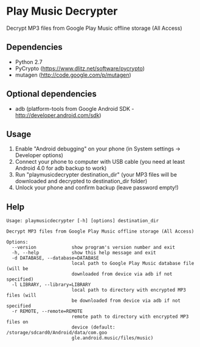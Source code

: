 Play Music Decrypter
====================

Decrypt MP3 files from Google Play Music offline storage (All Access)

Dependencies
------------

- Python 2.7
- PyCrypto (https://www.dlitz.net/software/pycrypto)
- mutagen (http://code.google.com/p/mutagen)

Optional dependencies
---------------------

- adb (platform-tools from Google Android SDK - http://developer.android.com/sdk)

Usage
-----

1. Enable "Android debugging" on your phone (in System settings -> Developer options)
2. Connect your phone to computer with USB cable (you need at least Android 4.0 for adb backup to work)
3. Run "playmusicdecrypter destination_dir" (your MP3 files will be downloaded and decrypted to destination_dir folder)
4. Unlock your phone and confirm backup (leave password empty!)

Help
----

    Usage: playmusicdecrypter [-h] [options] destination_dir
    
    Decrypt MP3 files from Google Play Music offline storage (All Access)
    
    Options:
      --version             show program's version number and exit
      -h, --help            show this help message and exit
      -d DATABASE, --database=DATABASE
                            local path to Google Play Music database file (will be
                            downloaded from device via adb if not specified)
      -l LIBRARY, --library=LIBRARY
                            local path to directory with encrypted MP3 files (will
                            be downloaded from device via adb if not specified
      -r REMOTE, --remote=REMOTE
                            remote path to directory with encrypted MP3 files on
                            device (default: /storage/sdcard0/Android/data/com.goo
                            gle.android.music/files/music)
